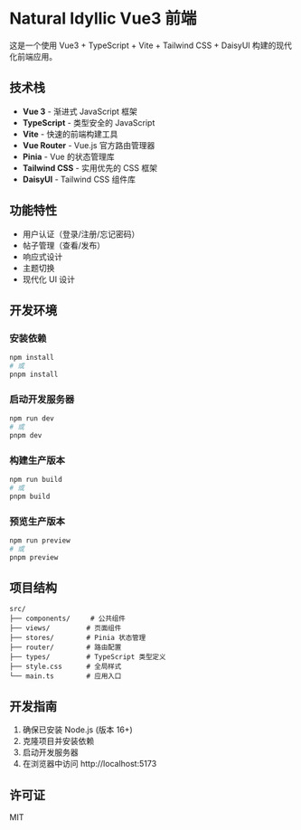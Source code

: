 # Natural Idyllic Vue3 前端

这是一个使用 Vue3 + TypeScript + Vite + Tailwind CSS + DaisyUI 构建的现代化前端应用。

## 技术栈

- **Vue 3** - 渐进式 JavaScript 框架
- **TypeScript** - 类型安全的 JavaScript
- **Vite** - 快速的前端构建工具
- **Vue Router** - Vue.js 官方路由管理器
- **Pinia** - Vue 的状态管理库
- **Tailwind CSS** - 实用优先的 CSS 框架
- **DaisyUI** - Tailwind CSS 组件库

## 功能特性

- 用户认证（登录/注册/忘记密码）
- 帖子管理（查看/发布）
- 响应式设计
- 主题切换
- 现代化 UI 设计

## 开发环境

### 安装依赖

```bash
npm install
# 或
pnpm install
```

### 启动开发服务器

```bash
npm run dev
# 或
pnpm dev
```

### 构建生产版本

```bash
npm run build
# 或
pnpm build
```

### 预览生产版本

```bash
npm run preview
# 或
pnpm preview
```

## 项目结构

```
src/
├── components/     # 公共组件
├── views/         # 页面组件
├── stores/        # Pinia 状态管理
├── router/        # 路由配置
├── types/         # TypeScript 类型定义
├── style.css      # 全局样式
└── main.ts        # 应用入口
```

## 开发指南

1. 确保已安装 Node.js (版本 16+)
2. 克隆项目并安装依赖
3. 启动开发服务器
4. 在浏览器中访问 http://localhost:5173

## 许可证

MIT
